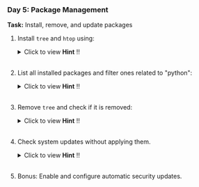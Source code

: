 ### **Day 5: Package Management**
**Task:** Install, remove, and update packages
1. Install `tree` and `htop` using:
    <details>
    <summary>Click to view <strong>Hint</strong> !! </summary>

      ```bash
      sudo apt install tree htop   # (For Debian/Ubuntu)
      sudo yum install tree htop   # (For CentOS/RHEL)
      ```
    </details>
    </br>
2. List all installed packages and filter ones related to "python":
    <details>
    <summary>Click to view <strong>Hint</strong> !! </summary>

      ```bash
      dpkg -l | grep python        # (For Debian/Ubuntu)
      rpm -qa | grep python        # (For RHEL/CentOS)
      ```
    </details>
    </br>
3. Remove `tree` and check if it is removed:
    <details>
    <summary>Click to view <strong>Hint</strong> !! </summary>

      ```bash
      sudo apt remove tree -y
      ```
    </details>
    </br>
4. Check system updates without applying them.
    <details>
    <summary>Click to view <strong>Hint</strong> !! </summary>

      ```bash
      sudo apt update --dry-run
      ```
    </details>
    </br>
5. Bonus: Enable and configure automatic security updates.
